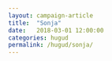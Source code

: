 ```yaml
---
layout: campaign-article
title:  "Sonja"
date:   2018-03-01 12:00:00
categories: hugud
permalink: /hugud/sonja/
---
```


